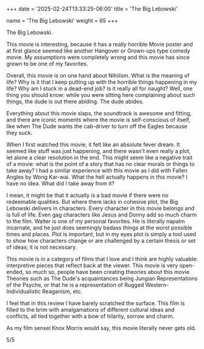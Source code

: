 +++
date = '2025-02-24T13:33:25-06:00'
title = 'The Big Lebowski'

name = 'The Big Lebowski'
weight = 65
+++




The Big Lebowski.

This movie is interesting, because it has a really horrible Movie poster and at first glance seemed like another Hangover or Grown-ups type comedy movie. My assumptions were completely wrong and this movie has since grown to be one of my favorites.

Overall, this movie is on one hand about Nihilism. What is the meaning of life? Why is it that I keep putting up with the horrible things happening in my life? Why am I stuck in a dead-end job? Is it really all for naught? Well, one thing you should know: while you were sitting here complaining about such things, the dude is out there abiding. The dude abides.

Everything about this movie slaps, the soundtrack is awesome and fitting, and there are iconic moments where the movie is self-conscious of itself, like when The Dude wants the cab-driver to turn off the Eagles because they suck.

When I first watched this movie, it felt like an absolute fever dream. It seemed like stuff was just happening, and there wasn't even really a plot, let alone a clear resolution in the end. This might seem like a negative trait of a movie: what is the point of a story that has no clear morals or things to take away? I had a similar experience with this movie as I did with Fallen Angles by Wong Kar-wai. What the hell actually happens in this movie? I have no idea. What did I take away from it?

I mean, it might be that it actually is a bad movie if there were no redeemable qualities. But where there lacks in cohesive plot, the Big Lebowski delivers in characters. Every character in this movie belongs and is full of life. Even gag characters like Jesus and Donny add so much charm to the film. Walter is one of my personal favorites. He is literally napalm incarnate, and he just does seemingly badass things at the worst possible times and places. Plot is important, but in my eyes plot is simply a tool used to show how characters change or are challenged by a certain thesis or set of ideas; it is not necessary.

This movie is in a category of films that I love and I think are highly valuable: interpretive pieces that reflect back at the viewer. This movie is very open-ended, so much so, people have been creating theories about this movie. Theories such as The Dude's acquaintances being Jungian Representations of the Psyche, or that he is a representation of Rugged Western-Individualistic Reaganism, etc.

I feel that in this review I have barely scratched the surface. This film is filled to the brim with amalgamations of different cultural ideas and conflicts, all tied together with a bow of hilarity, sorrow and charm.

As my film sensei Knox Morris would say, this movie literally never gets old.

5/5


